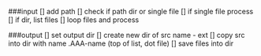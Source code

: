 ###input
[] add path
[] check if path dir or single file
[] if single file process
[] if dir, list files
[] loop files and process

###output
[] set output dir
[] create new dir of src name - ext
[] copy src into dir with name .AAA-name (top of list, dot file)
[] save files into dir